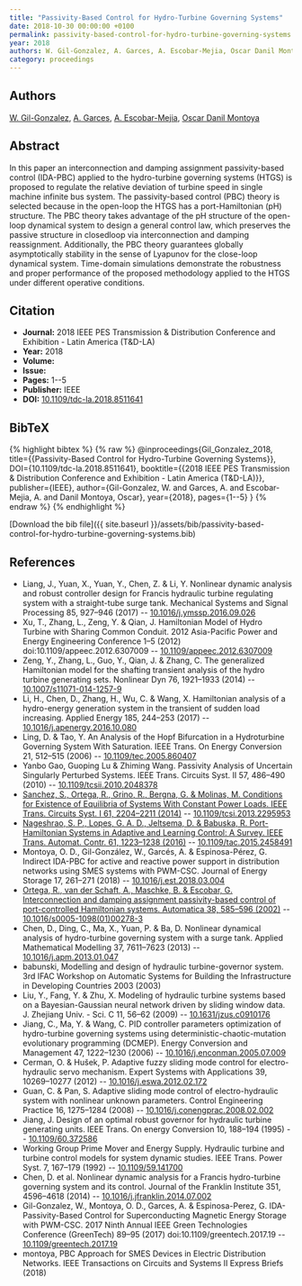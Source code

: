 ```yaml
---
title: "Passivity-Based Control for Hydro-Turbine Governing Systems"
date: 2018-10-30 00:00:00 +0100
permalink: passivity-based-control-for-hydro-turbine-governing-systems
year: 2018
authors: W. Gil-Gonzalez, A. Garces, A. Escobar-Mejia, Oscar Danil Montoya
category: proceedings
---
```

 
## Authors
[W. Gil-Gonzalez](authors/walter-julian-gil-gonzalez), [A. Garces](authors/alejandro-garces-ruiz), [A. Escobar-Mejia](authors/andres-escobar-mejia), [Oscar Danil Montoya](authors/oscar-danilo-montoya)
 
## Abstract
In this paper an interconnection and damping assignment passivity-based control (IDA-PBC) applied to the hydro-turbine governing systems (HTGS) is proposed to regulate the relative deviation of turbine speed in single machine infinite bus system. The passivity-based control (PBC) theory is selected because in the open-loop the HTGS has a port-Hamiltonian (pH) structure. The PBC theory takes advantage of the pH structure of the open-loop dynamical system to design a general control law, which preserves the passive structure in closedloop via interconnection and damping reassignment. Additionally, the PBC theory guarantees globally asymptotically stability in the sense of Lyapunov for the close-loop dynamical system. Time-domain simulations demonstrate the robustness and proper performance of the proposed methodology applied to the HTGS under different operative conditions.
 
## Citation
- **Journal:** 2018 IEEE PES Transmission &amp; Distribution Conference and Exhibition - Latin America (T&amp;D-LA)
- **Year:** 2018
- **Volume:** 
- **Issue:** 
- **Pages:** 1--5
- **Publisher:** IEEE
- **DOI:** [10.1109/tdc-la.2018.8511641](https://doi.org/10.1109/tdc-la.2018.8511641)
 
## BibTeX
{% highlight bibtex %}
{% raw %}
@inproceedings{Gil_Gonzalez_2018,
  title={{Passivity-Based Control for Hydro-Turbine Governing Systems}},
  DOI={10.1109/tdc-la.2018.8511641},
  booktitle={{2018 IEEE PES Transmission &amp; Distribution Conference and Exhibition - Latin America (T&amp;D-LA)}},
  publisher={IEEE},
  author={Gil-Gonzalez, W. and Garces, A. and Escobar-Mejia, A. and Danil Montoya, Oscar},
  year={2018},
  pages={1--5}
}
{% endraw %}
{% endhighlight %}
 
[Download the bib file]({{ site.baseurl }}/assets/bib/passivity-based-control-for-hydro-turbine-governing-systems.bib)
 
## References
- Liang, J., Yuan, X., Yuan, Y., Chen, Z. & Li, Y. Nonlinear dynamic analysis and robust controller design for Francis hydraulic turbine regulating system with a straight-tube surge tank. Mechanical Systems and Signal Processing 85, 927–946 (2017) -- [10.1016/j.ymssp.2016.09.026](https://doi.org/10.1016/j.ymssp.2016.09.026)
- Xu, T., Zhang, L., Zeng, Y. & Qian, J. Hamiltonian Model of Hydro Turbine with Sharing Common Conduit. 2012 Asia-Pacific Power and Energy Engineering Conference 1–5 (2012) doi:10.1109/appeec.2012.6307009 -- [10.1109/appeec.2012.6307009](https://doi.org/10.1109/appeec.2012.6307009)
- Zeng, Y., Zhang, L., Guo, Y., Qian, J. & Zhang, C. The generalized Hamiltonian model for the shafting transient analysis of the hydro turbine generating sets. Nonlinear Dyn 76, 1921–1933 (2014) -- [10.1007/s11071-014-1257-9](https://doi.org/10.1007/s11071-014-1257-9)
- Li, H., Chen, D., Zhang, H., Wu, C. & Wang, X. Hamiltonian analysis of a hydro-energy generation system in the transient of sudden load increasing. Applied Energy 185, 244–253 (2017) -- [10.1016/j.apenergy.2016.10.080](https://doi.org/10.1016/j.apenergy.2016.10.080)
- Ling, D. & Tao, Y. An Analysis of the Hopf Bifurcation in a Hydroturbine Governing System With Saturation. IEEE Trans. On Energy Conversion 21, 512–515 (2006) -- [10.1109/tec.2005.860407](https://doi.org/10.1109/tec.2005.860407)
- Yanbo Gao, Guoping Lu & Zhiming Wang. Passivity Analysis of Uncertain Singularly Perturbed Systems. IEEE Trans. Circuits Syst. II 57, 486–490 (2010) -- [10.1109/tcsii.2010.2048378](https://doi.org/10.1109/tcsii.2010.2048378)
- [Sanchez, S., Ortega, R., Grino, R., Bergna, G. & Molinas, M. Conditions for Existence of Equilibria of Systems With Constant Power Loads. IEEE Trans. Circuits Syst. I 61, 2204–2211 (2014)](conditions-for-existence-of-equilibria-of-systems-with-constant-power-loads) -- [10.1109/tcsi.2013.2295953](https://doi.org/10.1109/tcsi.2013.2295953)
- [Nageshrao, S. P., Lopes, G. A. D., Jeltsema, D. & Babuska, R. Port-Hamiltonian Systems in Adaptive and Learning Control: A Survey. IEEE Trans. Automat. Contr. 61, 1223–1238 (2016)](port-hamiltonian-systems-in-adaptive-and-learning-control-a-survey) -- [10.1109/tac.2015.2458491](https://doi.org/10.1109/tac.2015.2458491)
- Montoya, O. D., Gil-González, W., Garcés, A. & Espinosa-Pérez, G. Indirect IDA-PBC for active and reactive power support in distribution networks using SMES systems with PWM-CSC. Journal of Energy Storage 17, 261–271 (2018) -- [10.1016/j.est.2018.03.004](https://doi.org/10.1016/j.est.2018.03.004)
- [Ortega, R., van der Schaft, A., Maschke, B. & Escobar, G. Interconnection and damping assignment passivity-based control of port-controlled Hamiltonian systems. Automatica 38, 585–596 (2002)](interconnection-and-damping-assignment-passivity-based-control-of-port-controlled-hamiltonian-systems) -- [10.1016/s0005-1098(01)00278-3](https://doi.org/10.1016/s0005-1098(01)00278-3)
- Chen, D., Ding, C., Ma, X., Yuan, P. & Ba, D. Nonlinear dynamical analysis of hydro-turbine governing system with a surge tank. Applied Mathematical Modelling 37, 7611–7623 (2013) -- [10.1016/j.apm.2013.01.047](https://doi.org/10.1016/j.apm.2013.01.047)
- babunski, Modelling and design of hydraulic turbine-governor system. 3rd IFAC Workshop on Automatic Systems for Building the Infrastructure in Developing Countries 2003 (2003)
- Liu, Y., Fang, Y. & Zhu, X. Modeling of hydraulic turbine systems based on a Bayesian-Gaussian neural network driven by sliding window data. J. Zhejiang Univ. - Sci. C 11, 56–62 (2009) -- [10.1631/jzus.c0910176](https://doi.org/10.1631/jzus.c0910176)
- Jiang, C., Ma, Y. & Wang, C. PID controller parameters optimization of hydro-turbine governing systems using deterministic-chaotic-mutation evolutionary programming (DCMEP). Energy Conversion and Management 47, 1222–1230 (2006) -- [10.1016/j.enconman.2005.07.009](https://doi.org/10.1016/j.enconman.2005.07.009)
- Cerman, O. & Hušek, P. Adaptive fuzzy sliding mode control for electro-hydraulic servo mechanism. Expert Systems with Applications 39, 10269–10277 (2012) -- [10.1016/j.eswa.2012.02.172](https://doi.org/10.1016/j.eswa.2012.02.172)
- Guan, C. & Pan, S. Adaptive sliding mode control of electro-hydraulic system with nonlinear unknown parameters. Control Engineering Practice 16, 1275–1284 (2008) -- [10.1016/j.conengprac.2008.02.002](https://doi.org/10.1016/j.conengprac.2008.02.002)
- Jiang, J. Design of an optimal robust governor for hydraulic turbine generating units. IEEE Trans. On energy Conversion 10, 188–194 (1995) -- [10.1109/60.372586](https://doi.org/10.1109/60.372586)
- Working Group Prime Mover and Energy Supply. Hydraulic turbine and turbine control models for system dynamic studies. IEEE Trans. Power Syst. 7, 167–179 (1992) -- [10.1109/59.141700](https://doi.org/10.1109/59.141700)
- Chen, D. et al. Nonlinear dynamic analysis for a Francis hydro-turbine governing system and its control. Journal of the Franklin Institute 351, 4596–4618 (2014) -- [10.1016/j.jfranklin.2014.07.002](https://doi.org/10.1016/j.jfranklin.2014.07.002)
- Gil-Gonzalez, W., Montoya, O. D., Garces, A. & Espinosa-Perez, G. IDA-Passivity-Based Control for Superconducting Magnetic Energy Storage with PWM-CSC. 2017 Ninth Annual IEEE Green Technologies Conference (GreenTech) 89–95 (2017) doi:10.1109/greentech.2017.19 -- [10.1109/greentech.2017.19](https://doi.org/10.1109/greentech.2017.19)
- montoya, PBC Approach for SMES Devices in Electric Distribution Networks. IEEE Transactions on Circuits and Systems II Express Briefs (2018)

